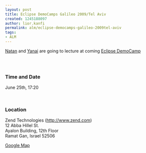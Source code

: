 ```yaml
---
layout: post
title: Eclipse DemoCamps Galileo 2009/Tel Aviv
created: 1245188097
author: lior.kanfi
permalink: alm/eclipse-democamps-galileo-2009tel-aviv
tags:
- ALM
---
```

<p><a href="/users/natan">Natan</a> and <a href="/users/yanai">Yanai</a> are going to lecture at coming <a title="Eclipse DemoCamps Galileo 2009" href="http://wiki.eclipse.org/Eclipse_DemoCamps_Galileo_2009">Eclipse DemoCamp</a></p>
<h3>&nbsp;</h3>
<h3><span class="mw-headline"> Time and Date </span></h3>
<p>June 25th, 17:20</p>
<p>&nbsp;</p>
<h3><span class="mw-headline"> Location </span></h3>
<p>Zend Technologies (<a rel="nofollow" title="http://www.zend.com" class="external free" href="http://www.zend.com/">http://www.zend.com</a>)<br />
12 Abba Hillel St.<br />
Ayalon Building, 12th Floor<br />
Ramat Gan, Israel 52506</p>
<p><a rel="nofollow" title="http://maps.google.com/maps?f=q&amp;hl=en&amp;geocode=&amp;q=12+abba+hillel,+ramat+gan,+israel&amp;sll=31.046051,34.851612&amp;sspn=6.436208,9.887695&amp;ie=UTF8&amp;z=16&amp;g=12+abba+hillel,+ramat+gan,+israel&amp;iwloc=addr" class="external text" href="http://maps.google.com/maps?f=q&amp;hl=en&amp;geocode=&amp;q=12+abba+hillel,+ramat+gan,+israel&amp;sll=31.046051,34.851612&amp;sspn=6.436208,9.887695&amp;ie=UTF8&amp;z=16&amp;g=12+abba+hillel,+ramat+gan,+israel&amp;iwloc=addr">Google Map</a></p>
<p><a name="Time_and_Date"></a></p>
